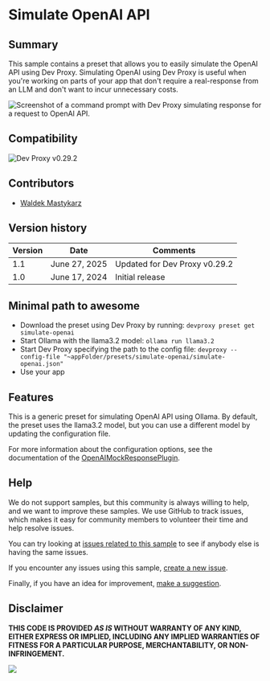 # Simulate OpenAI API

## Summary

This sample contains a preset that allows you to easily simulate the OpenAI API using Dev Proxy. Simulating OpenAI using Dev Proxy is useful when you're working on parts of your app that don't require a real-response from an LLM and don't want to incur unnecessary costs.

![Screenshot of a command prompt with Dev Proxy simulating response for a request to OpenAI API.](assets/openai-mock-response-plugin.png)

## Compatibility

![Dev Proxy v0.29.2](https://aka.ms/devproxy/badge/v0.29.2)

## Contributors

- [Waldek Mastykarz](https://github.com/waldekmastykarz)

## Version history

Version|Date|Comments
-------|----|--------
1.1|June 27, 2025|Updated for Dev Proxy v0.29.2
1.0|June 17, 2024|Initial release

## Minimal path to awesome

- Download the preset using Dev Proxy by running: `devproxy preset get simulate-openai`
- Start Ollama with the llama3.2 model: `ollama run llama3.2`
- Start Dev Proxy specifying the path to the config file: `devproxy --config-file "~appFolder/presets/simulate-openai/simulate-openai.json"`
- Use your app

## Features

This is a generic preset for simulating OpenAI API using Ollama. By default, the preset uses the llama3.2 model, but you can use a different model by updating the configuration file.

For more information about the configuration options, see the documentation of the [OpenAIMockResponsePlugin](https://learn.microsoft.com/microsoft-cloud/dev/dev-proxy/technical-reference/openaimockresponseplugin).

## Help

We do not support samples, but this community is always willing to help, and we want to improve these samples. We use GitHub to track issues, which makes it easy for  community members to volunteer their time and help resolve issues.

You can try looking at [issues related to this sample](https://github.com/pnp/proxy-samples/issues?q=label%3A%22sample%3A%simulate-openai%22) to see if anybody else is having the same issues.

If you encounter any issues using this sample, [create a new issue](https://github.com/pnp/proxy-samples/issues/new).

Finally, if you have an idea for improvement, [make a suggestion](https://github.com/pnp/proxy-samples/issues/new).

## Disclaimer

**THIS CODE IS PROVIDED *AS IS* WITHOUT WARRANTY OF ANY KIND, EITHER EXPRESS OR IMPLIED, INCLUDING ANY IMPLIED WARRANTIES OF FITNESS FOR A PARTICULAR PURPOSE, MERCHANTABILITY, OR NON-INFRINGEMENT.**

![](https://m365-visitor-stats.azurewebsites.net/SamplesGallery/pnp-devproxy-simulate-openai)
